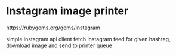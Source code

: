 Instagram image printer
=============
https://rubygems.org/gems/instagram

simple instagram api client
fetch instagram feed for given hashtag, download image and send to printer queue
